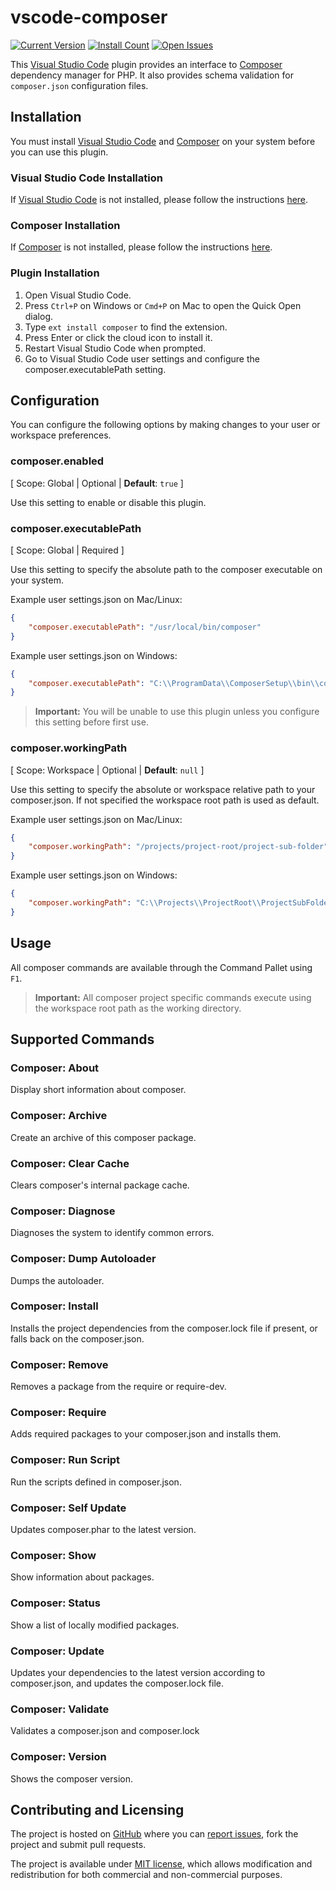 # vscode-composer

[![Current Version](https://vsmarketplacebadge.apphb.com/version/ikappas.composer.svg)](https://marketplace.visualstudio.com/items?itemName=ikappas.composer)
[![Install Count](https://vsmarketplacebadge.apphb.com/installs/ikappas.composer.svg)](https://marketplace.visualstudio.com/items?itemName=ikappas.composer)
[![Open Issues](https://vsmarketplacebadge.apphb.com/rating/ikappas.composer.svg)](https://marketplace.visualstudio.com/items?itemName=ikappas.composer)

This [Visual Studio Code](https://code.visualstudio.com/) plugin provides an interface to [Composer](https://getcomposer.org/) dependency manager for PHP.
It also provides schema validation for `composer.json` configuration files.

## Installation

You must install [Visual Studio Code](https://code.visualstudio.com/) and [Composer](https://getcomposer.org/) on your system before you can use this plugin.

### Visual Studio Code Installation

If [Visual Studio Code](https://code.visualstudio.com/) is not installed, please follow the instructions [here](https://code.visualstudio.com/Docs/editor/setup).

### Composer Installation

If [Composer](https://getcomposer.org/) is not installed, please follow the instructions [here](https://getcomposer.org/doc/00-intro.md).

### Plugin Installation

1. Open Visual Studio Code.
1. Press `Ctrl+P` on Windows or `Cmd+P` on Mac to open the Quick Open dialog.
1. Type `ext install composer` to find the extension.
1. Press Enter or click the cloud icon to install it.
1. Restart Visual Studio Code when prompted.
1. Go to Visual Studio Code user settings and configure the composer.executablePath setting.

## Configuration

You can configure the following options by making changes to your user or workspace preferences.

### **composer.enabled**

[ Scope: Global | Optional | **Default**: `true` ]

Use this setting to enable or disable this plugin.

### **composer.executablePath**

[ Scope: Global | Required ]

Use this setting to specify the absolute path to the composer executable on your system.

Example user settings.json on Mac/Linux:

```json
{
    "composer.executablePath": "/usr/local/bin/composer"
}
```

Example user settings.json on Windows:

```json
{
    "composer.executablePath": "C:\\ProgramData\\ComposerSetup\\bin\\composer.bat"
}
```

> **Important:** You will be unable to use this plugin unless you configure this setting before first use.

### **composer.workingPath**

[ Scope: Workspace | Optional | **Default**: `null` ]

Use this setting to specify the absolute or workspace relative path to your composer.json. If not specified the workspace root path is used as default.

Example user settings.json on Mac/Linux:

```json
{
    "composer.workingPath": "/projects/project-root/project-sub-folder"
}
```

Example user settings.json on Windows:

```json
{
    "composer.workingPath": "C:\\Projects\\ProjectRoot\\ProjectSubFolder"
}
```

## Usage

All composer commands are available through the Command Pallet using `F1`.

> **Important:** All composer project specific commands execute using the workspace root path as the working directory.

## Supported Commands

### Composer: About

Display short information about composer.

### Composer: Archive

Create an archive of this composer package.

### Composer: Clear Cache

Clears composer's internal package cache.

### Composer: Diagnose

Diagnoses the system to identify common errors.

### Composer: Dump Autoloader

Dumps the autoloader.

### Composer: Install

Installs the project dependencies from the composer.lock file if present, or falls back on the composer.json.

### Composer: Remove

Removes a package from the require or require-dev.

### Composer: Require

Adds required packages to your composer.json and installs them.

### Composer: Run Script

Run the scripts defined in composer.json.

### Composer: Self Update

Updates composer.phar to the latest version.

### Composer: Show

Show information about packages.

### Composer: Status

Show a list of locally modified packages.

### Composer: Update

Updates your dependencies to the latest version according to composer.json, and updates the composer.lock file.

### Composer: Validate

Validates a composer.json and composer.lock

### Composer: Version

Shows the composer version.

## Contributing and Licensing

The project is hosted on [GitHub](https://github.com/ikappas/vscode-composer) where you can [report issues](https://github.com/ikappas/vscode-composer/issues), fork
the project and submit pull requests.

The project is available under [MIT license](https://github.com/ikappas/vscode-composer/blob/master/LICENSE.txt), which allows modification and
redistribution for both commercial and non-commercial purposes.
